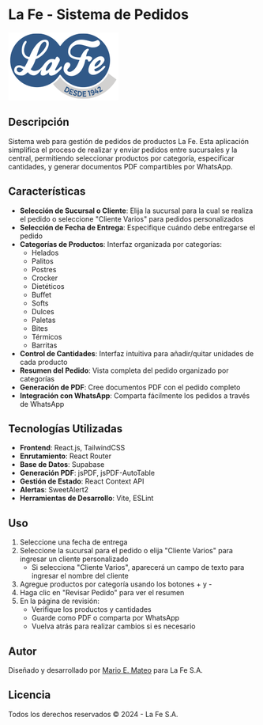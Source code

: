# La Fe - Sistema de Pedidos

![Logo La Fe](src/assets/img/logo-lafe.png)

## Descripción

Sistema web para gestión de pedidos de productos La Fe. Esta aplicación simplifica el proceso de realizar y enviar pedidos entre sucursales y la central, permitiendo seleccionar productos por categoría, especificar cantidades, y generar documentos PDF compartibles por WhatsApp.

## Características

- **Selección de Sucursal o Cliente**: Elija la sucursal para la cual se realiza el pedido o seleccione "Cliente Varios" para pedidos personalizados
- **Selección de Fecha de Entrega**: Especifique cuándo debe entregarse el pedido
- **Categorías de Productos**: Interfaz organizada por categorías:
  - Helados
  - Palitos
  - Postres
  - Crocker
  - Dietéticos
  - Buffet
  - Softs
  - Dulces
  - Paletas
  - Bites
  - Térmicos
  - Barritas
- **Control de Cantidades**: Interfaz intuitiva para añadir/quitar unidades de cada producto
- **Resumen del Pedido**: Vista completa del pedido organizado por categorías
- **Generación de PDF**: Cree documentos PDF con el pedido completo
- **Integración con WhatsApp**: Comparta fácilmente los pedidos a través de WhatsApp

## Tecnologías Utilizadas

- **Frontend**: React.js, TailwindCSS
- **Enrutamiento**: React Router
- **Base de Datos**: Supabase
- **Generación PDF**: jsPDF, jsPDF-AutoTable
- **Gestión de Estado**: React Context API
- **Alertas**: SweetAlert2
- **Herramientas de Desarrollo**: Vite, ESLint

## Uso

1. Seleccione una fecha de entrega
2. Seleccione la sucursal para el pedido o elija "Cliente Varios" para ingresar un cliente personalizado
   - Si selecciona "Cliente Varios", aparecerá un campo de texto para ingresar el nombre del cliente
3. Agregue productos por categoría usando los botones + y -
4. Haga clic en "Revisar Pedido" para ver el resumen
5. En la página de revisión:
   - Verifique los productos y cantidades
   - Guarde como PDF o comparta por WhatsApp
   - Vuelva atrás para realizar cambios si es necesario

## Autor

Diseñado y desarrollado por [Mario E. Mateo](mailto:memateo@gmail.com) para La Fe S.A.

## Licencia

Todos los derechos reservados © 2024 - La Fe S.A.
